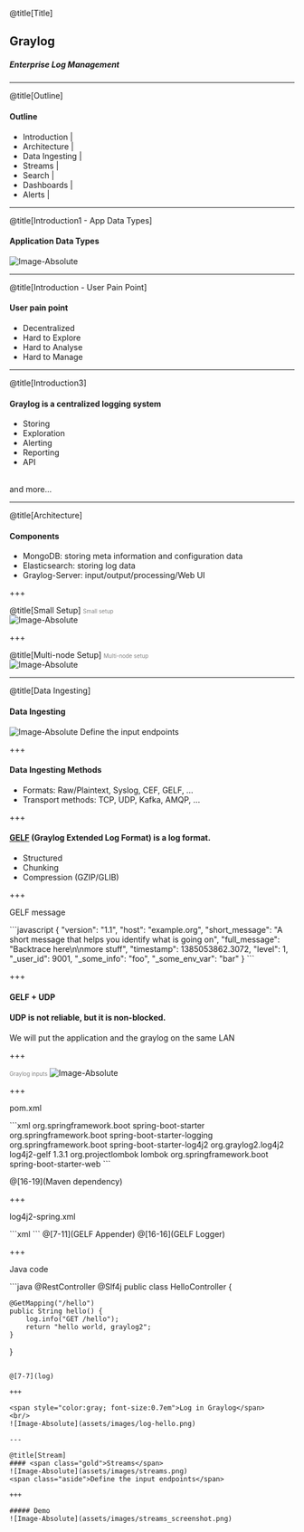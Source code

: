 @title[Title]
## <span class="gold">Graylog</span>
##### Enterprise Log Management 

---

@title[Outline]
#### Outline
- Introduction |
- Architecture |
- Data Ingesting |
- Streams |
- Search |
- Dashboards |
- Alerts |

---

@title[Introduction1 - App Data Types]
#### Application Data Types
![Image-Absolute](assets/images/application_data_types.png)

---

@title[Introduction - User Pain Point]
#### User pain point
- Decentralized
- Hard to Explore
- Hard to Analyse
- Hard to Manage

---

@title[Introduction3]
#### Graylog is a <span class="gold">centralized logging system</span>
- Storing
- Exploration
- Alerting
- Reporting
- API
<br/>
<span class="aside">and more...</span>

---

@title[Architecture]
#### Components
- <span class="gold">MongoDB</span>: storing meta information and configuration data
- <span class="gold">Elasticsearch</span>: storing log data
- <span class="gold">Graylog-Server</span>: input/output/processing/Web UI

+++

@title[Small Setup]
<span style="color:gray; font-size:0.7em">Small setup</span>
<br/>
![Image-Absolute](assets/images/architec_small_setup.png)

+++

@title[Multi-node Setup]
<span style="color:gray; font-size:0.7em">Multi-node setup</span>
<br/>
![Image-Absolute](assets/images/architec_bigger_setup.png)

---

@title[Data Ingesting]
#### Data Ingesting
![Image-Absolute](assets/images/inputs.png)
<span class="aside">Define the input endpoints</span>

+++ 

#### Data Ingesting Methods
- Formats: Raw/Plaintext, Syslog, CEF, GELF, ...
- Transport methods: TCP, UDP, Kafka, AMQP, ...

+++

#### [<span class="gold">GELF</span>](http://docs.graylog.org/en/2.4/pages/gelf.html) (<span class="gold">G</span>raylog <span class="gold">E</span>xtended <span class="gold">L</span>og <span class="gold">F</span>ormat) is a log format.
- Structured
- Chunking
- Compression (GZIP/GLIB)

+++

<p><span class="menu-title slide-title">GELF message</span></p>
```javascript
{
  "version": "1.1",
  "host": "example.org",
  "short_message": "A short message that helps you identify what is going on",
  "full_message": "Backtrace here\n\nmore stuff",
  "timestamp": 1385053862.3072,
  "level": 1,
  "_user_id": 9001,
  "_some_info": "foo",
  "_some_env_var": "bar"
}
```

+++

#### <span class="gold">GELF</span> + <span class="gold">UDP</span>
#### <span class="gold">UDP</span> is not reliable, but it is <span class="gold">non-blocked</span>.
<span class="aside">We will put the application and the graylog on the same LAN</span>

+++ 

<span style="color:gray; font-size:0.7em">Graylog inputs</span>
![Image-Absolute](assets/images/inputs_screenshot.png)

+++

<p><span class="menu-title slide-title">pom.xml</span></p>
```xml
    <dependencies>
        <dependency>
            <groupId>org.springframework.boot</groupId>
            <artifactId>spring-boot-starter</artifactId>
            <exclusions>
                <exclusion>
                    <groupId>org.springframework.boot</groupId>
                    <artifactId>spring-boot-starter-logging</artifactId>
                </exclusion>
            </exclusions>
        </dependency>
        <dependency>
            <groupId>org.springframework.boot</groupId>
            <artifactId>spring-boot-starter-log4j2</artifactId>
        </dependency>
        <dependency>
            <groupId>org.graylog2.log4j2</groupId>
            <artifactId>log4j2-gelf</artifactId>
            <version>1.3.1</version>
        </dependency>
        <dependency>
            <groupId>org.projectlombok</groupId>
            <artifactId>lombok</artifactId>
        </dependency>
        <dependency>
            <groupId>org.springframework.boot</groupId>
            <artifactId>spring-boot-starter-web</artifactId>
        </dependency>
    </dependencies>
```

@[16-19](Maven dependency)

+++

<p><span class="menu-title slide-title">log4j2-spring.xml</span></p>
```xml
<?xml version="1.0" encoding="UTF-8"?>
<Configuration status="warn" name="MyApp" packages="">
	<Appenders>
		<Console name="Console" target="SYSTEM_OUT" ignoreExceptions="false">
			<PatternLayout pattern="%d{yyyy-MM-dd HH:mm:ss} [%t] (%F:%L)  - %m%n" />
		</Console>
		<GELF name="gelfAppender" server="www.johnsonlau.net" port="12201"
			hostName="appserver01.example.com" protocol="UDP">
			<KeyValuePair key="environment" value="DEV" />
			<KeyValuePair key="application" value="demo" />
		</GELF>
	</Appenders>
	<Loggers>
		<Root level="info">
			<AppenderRef ref="Console" />
			<AppenderRef ref="gelfAppender" />
		</Root>
	</Loggers>
</Configuration>
```
@[7-11](GELF Appender)
@[16-16](GELF Logger)

+++

<p><span class="menu-title slide-title">Java code</span></p>
```java
@RestController
@Slf4j
public class HelloController {

	@GetMapping("/hello")
	public String hello() {
		log.info("GET /hello");
		return "hello world, graylog2";
	}

}

```

@[7-7](log)

+++ 

<span style="color:gray; font-size:0.7em">Log in Graylog</span>
<br/>
![Image-Absolute](assets/images/log-hello.png)

---

@title[Stream]
#### <span class="gold">Streams</span>
![Image-Absolute](assets/images/streams.png)
<span class="aside">Define the input endpoints</span>

+++ 

##### Demo
![Image-Absolute](assets/images/streams_screenshot.png)

